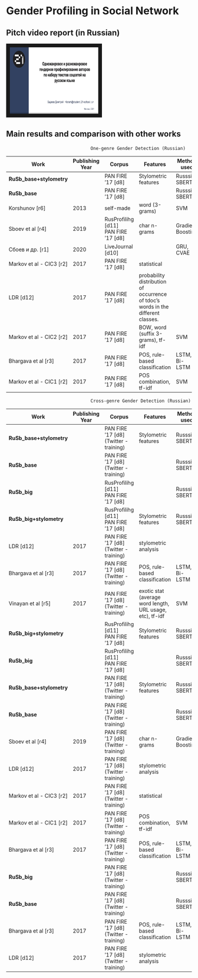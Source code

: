 # Gender Profiling in Social Network


## Pitch video report (in Russian) ##

<a href="https://disk.yandex.ru/i/bnDQcSYbAYV_mw" target="_blank"><img src="https://github.com/dbadeev/gender_profiling/blob/main/images/gender_profiling.png" 
alt="Видеоотчет" width="240" height="180" border="10" /></a>

  
##  

## Main results and comparison with other works


                                    One-genre Gender Detection (Russian)
| Work                     | Publishing Year | Corpus                                  | Features                                                                         | Method used       | Result |
| ------------------------ | --------------- | --------------------------------------- | -------------------------------------------------------------------------------- | ----------------- | ------ |
| <b>RuSb_base+stylometry     |                 | PAN FIRE ’17 [d8]                       | Stylometric features                                                             | Russsian SBERT    | <b>0.90   |
| <b>RuSb_base                |                 | PAN FIRE ’17 [d8]                       |                                                                                  | Russsian SBERT    | <b>0.87   |
| Korshunov [r6]           | 2013            | self-made                               | word (3-grams)                                                                   | SVM               | 0.86   |
| Sboev et al [r4]         | 2019            | RusProfilihg [d11]<br>PAN FIRE ’17 [d8] | char n-grams                                                                     | Gradient Boosting | 0.79   |
| Сбоев и др. [r1]         | 2020            | LiveJournal [d10]                       |                                                                                  | GRU, CVAE         | 0.76   |
| Markov et al - CIC3 [r2] | 2017            | PAN FIRE ’17 [d8]                       | statistical                                                                      |                   | 0.6825 |
| LDR [d12]                | 2017            | PAN FIRE ’17 [d8]                       | probability distribution of occurrence of tdoc’s words in the different classes. |                   | 0.6759 |
| Markov et al - CIC2 [r2] | 2017            | PAN FIRE ’17 [d8]                       | BOW, word (suffix 3-grams), tf-idf                                               | SVM               | 0.6650 |
| Bhargava et al [r3]      | 2017            | PAN FIRE ’17 [d8]                       | POS, rule-based classification                                                   | LSTM, Bi-LSTM     | 0.6525 |
| Markov et al - CIC1 [r2] | 2017            | PAN FIRE ’17 [d8]                       | POS combination, tf-idf                                                          | SVM               | 0.6525 |


                                    Cross-genre Gender Detection (Russian)

| Work                     | Publishing Year | Corpus                                    | Features                                                  | Method used       | Test Corpus      | Result |
| ------------------------ | --------------- | ----------------------------------------- | --------------------------------------------------------- | ----------------- | ---------------- | ------ |
|<b>RuSb_base+stylometry    |                 | PAN FIRE ’17 [d8]<br>(Twitter - training) | Stylometric features                                      | Russsian SBERT    | Essays           | <b>0.87   |
| <b>RuSb_base                |                 | PAN FIRE ’17 [d8]<br>(Twitter - training) |                                                           | Russsian SBERT    | Essays           | <b>0.86   |
| <b>RuSb_big                 |                 | RusProfilihg [d11]<br>PAN FIRE ’17 [d8]   |                                                           | Russsian SBERT    | Essays           | <b>0.86   |
| <b>RuSb_big+stylometry      |                 | RusProfilihg [d11]<br>PAN FIRE ’17 [d8]   | Stylometric features                                      | Russsian SBERT    | Essays           | <b>0.86   |
| LDR [d12]                | 2017            | PAN FIRE ’17 [d8]<br>(Twitter - training) | stylometric analysis                                      |                   | Essays           | 0.8141 |
| Bhargava et al [r3]      | 2017            | PAN FIRE ’17 [d8]<br>(Twitter - training) | POS, rule-based classification                            | LSTM, Bi-LSTM     | Essays           | 0.7838 |
| Vinayan et al [r5]       | 2017            | PAN FIRE ’17 [d8]<br>(Twitter - training) | exotic stat (average word length, URL usage, etc), tf-idf | SVM               | Essays           | 0.6811 |
| <b>RuSb_big+stylometry      |                 | RusProfilihg [d11]<br>PAN FIRE ’17 [d8]   | Stylometric features                                      | Russsian SBERT    | Reviews          | <b>0.83   |
| <b>RuSb_big                 |                 | RusProfilihg [d11]<br>PAN FIRE ’17 [d8]   |                                                           | Russsian SBERT    | Reviews          | <b>0.83   |
| <b>RuSb_base+stylometry     |                 | PAN FIRE ’17 [d8]<br>(Twitter - training) | Stylometric features                                      | Russsian SBERT    | Reviews          | <b>0.80   |
| <b>RuSb_base                |                 | PAN FIRE ’17 [d8]<br>(Twitter - training) |                                                           | Russsian SBERT    | Reviews          | <b>0.80   |
| Sboev et al [r4]         | 2019            | PAN FIRE ’17 [d8]<br>(Twitter - training) | char n-grams                                              | Gradient Boosting | Reviews          | 0.79   |
| LDR [d12]                | 2017            | PAN FIRE ’17 [d8]<br>(Twitter - training) | stylometric analysis                                      |                   | Reviews          | 0.72   |
| Markov et al - CIC3 [r2] | 2017            | PAN FIRE ’17 [d8]<br>(Twitter - training) | statistical                                               |                   | Reviews          | 0.6186 |
| Markov et al - CIC1 [r2] | 2017            | PAN FIRE ’17 [d8]<br>(Twitter - training) | POS combination, tf-idf                                   | SVM               | Reviews          | 0.5979 |
| Bhargava et al [r3]      | 2017            | PAN FIRE ’17 [d8]<br>(Twitter - training) | POS, rule-based classification                            | LSTM, Bi-LSTM     | Reviews          | 0.5786 |
| <b>RuSb_big                 |                 | PAN FIRE ’17 [d8]<br>(Twitter - training) |                                                           | Russsian SBERT    | Gender imitation | <b>0.95   |
| <b>RuSb_base                |                 | PAN FIRE ’17 [d8]<br>(Twitter - training) |                                                           | Russsian SBERT    | Gender imitation | <b>0.93   |
| Bhargava et al [r3]      | 2017            | PAN FIRE ’17 [d8]<br>(Twitter - training) | POS, rule-based classification                            | LSTM, Bi-LSTM     | Gender imitation | 0.6596 |
| LDR [d12]                | 2017            | PAN FIRE ’17 [d8]<br>(Twitter - training) | stylometric analysis                                      |                   | Gender imitation | 0.6383 |


